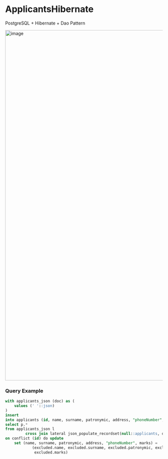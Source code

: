 # ApplicantsHibernate
PostgreSQL + Hibernate + Dao Pattern

<img width="1120" alt="image" src="https://user-images.githubusercontent.com/73034324/161862644-03ef9dc2-3903-4c72-86d8-6ef03ed37e14.png">

### Query Example

```SQL
with applicants_json (doc) as (
    values (' '::json)
)
insert
into applicants (id, name, surname, patronymic, address, "phoneNumber", marks)
select p.*
from applicants_json l
         cross join lateral json_populate_recordset(null::applicants, doc) as p
on conflict (id) do update
    set (name, surname, patronymic, address, "phoneNumber", marks) =
            (excluded.name, excluded.surname, excluded.patronymic, excluded.address, excluded."phoneNumber",
             excluded.marks)
```
